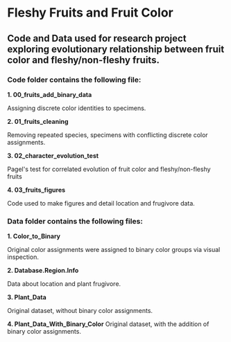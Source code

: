 # Fleshy Fruits and Fruit Color

## Code and Data used for research project exploring evolutionary relationship between fruit color and fleshy/non-fleshy fruits. 


### Code folder contains the following file: 

**1. 00_fruits_add_binary_data**

Assigning discrete color identities to specimens. 

**2. 01_fruits_cleaning**

Removing repeated species, specimens with conflicting discrete color assignments.

**3. 02_character_evolution_test**

Pagel's test for correlated evolution of fruit color and fleshy/non-fleshy fruits

**4. 03_fruits_figures**

Code used to make figures and detail location and frugivore data. 

### Data folder contains the following files: 

**1. Color_to_Binary**

Original color assignments were assigned to binary color groups via visual inspection.

**2. Database.Region.Info**

Data about location and plant frugivore. 

**3. Plant_Data**

Original dataset, without binary color assignments.

**4. Plant_Data_With_Binary_Color**
Original dataset, with the addition of binary color assignments. 



